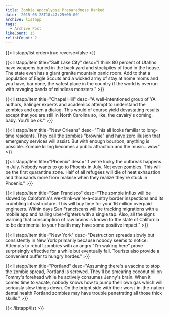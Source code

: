 ```yaml
---
title: Zombie Apocalypse Preparedness Ranked
date: '2015-08-28T18:47:25+00:00'
archive: listapp
tags: 
  - Archive Post
likeCount: 15
relistCount: 2
---
```



{{< listapp/list order=true reverse=false >}}

   {{< listapp/item title="Salt Lake City"
      desc="I think 80 percent of Utahns have weapons buried in the back yard and stockpiles of food in the house. The state even has a giant granite mountain panic room. Add to that a population of Eagle Scouts and a wicked army of stay at home moms and you have, bar none, the safest place in the country if the world is overrun with ravaging bands of mindless monsters." >}}

   {{< listapp/item title="Chapel Hill"
      desc="A well-intentioned group of YA authors, Salinger experts and academics attempt to understand the zombies and open a dialog. This would of course yield devastating results except that you are still in North Carolina so, like, the cavalry's coming, baby. You'll be ok." >}}

   {{< listapp/item title="New Orleans"
      desc="This all looks familiar to long-time residents. They call the zombies \"brownie\" and have zero illusion that emergency services will assist. But with enough bourbon, anything is possible. Zombie killing becomes a public attraction and the music...wow." >}}

   {{< listapp/item title="Phoenix"
      desc="If we're lucky the outbreak happens in July. Nobody wants to go to Phoenix in July. Not even zombies. This will be the first quarantine zone. Half of all refugees will die of heat exhaustion and thousands more from malaise when they realize they're stuck in Phoenix." >}}

   {{< listapp/item title="San Francisco"
      desc="The zombie influx will be slowed by Calofornia's we-think-we're-a-country border inspections and its crumbling infrastructure. This will buy time for your 16 million overpaid engineers. Within days San Franciscans will be tracking migrations with a mobile app and hailing uber-fighters with a single tap. Also, all the signs warning that consumption of raw brains is known to the state of California to be detrimental to your health may have some positive impact." >}}

   {{< listapp/item title="New York"
      desc="Destruction spreads slowly but consistently in New York primarily because nobody seems to notice. Attempts to rebuff zombies with an angry \"I'm waking here\" prove surprisingly effective for a while but eventually fail. Tourists also provide a convenient buffer to hungry hordes." >}}

   {{< listapp/item title="Portland"
      desc="Assuming there's a vaccine to stop the zombie spread, Portland is screwed. They'll be smearing coconut oil on Tommy's forehead while he actively consumes Jenny's brain. When it comes time to vacate, nobody knows how to pump their own gas which will seriously slow things down. On the bright side with their worst-in-the-nation dental health Portland zombies may have trouble penetrating all those thick skulls." >}}

{{< /listapp/list >}}
